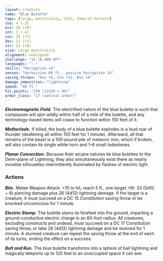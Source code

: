 ```yaml
---
layout: creature
name: "Blue Bulette"
tags: [large, monstrosity, CR12, tome-of-horrors]
cha: 4 (-3)
wis: 10 (+0)
int: 3 (-4)
con: 24 (+7)
dex: 12 (+1)
str: 22 (+6)
size: Large monstrosity
alignment: unaligned
challenge: "12 (8,400 XP)"
languages: "--"
skills: "Perception +4"
senses: "darkvision 60 ft., passive Perception 14"
saving_throws: "Dex +5, Con +11, Wis +4"
damage_immunities: "lightning"
speed: "40 ft."
hit_points: "150 (12d10 + 84)"
armor_class: "17 (natural armor)"
---
```


***Electromagnetic Field.*** The electrified nature of the blue
bulette is such that compasses will spin wildly within
half of a mile of the bulette, and any technology-based
items will cease to function within 150 feet of it.

***Motherlode.*** If killed, the body of a blue bulette explodes in a loud
roar of thunder (deafening all within 150 feet for 1 minute). Afterward, all
that remains of the beast is a 100-pound pile of meteoric iron, which if
broken, will also contain its single white horn and 1–6 small lodestones.

***Planar Connection.*** Because their arcane natures tie blue bulettes to the
Demi-plane of Lightning, they also simultaneously exist there as nearly
invisible silhouettes intermittently illuminated by flashes of electric light.

### Actions

***Bite.*** Melee Weapon Attack: +10 to hit, reach 5 ft., one target. Hit: 33
(5d10 + 6) piercing damage plus 26 (4d12) lightning damage. If the target
is a creature, it must succeed on a DC 15 Constitution saving throw or be
knocked unconscious for 1 minute.

***Electric Stomp.*** The bulette slams its forefeet into the ground, imparting
a ground-conductive electric charge in an 80-foot radius. All creatures,
excluding constructs and undead, must succeed on a DC 17 Constitution
saving throw, or take 26 (4d12) lightning damage and be stunned for 1
minute. A stunned creature can repeat the saving throw at the end of each
of its turns, ending the effect on a success.

***Bolt and Run.*** The blue bulette transforms into a sphere of ball lightning
and magically teleports up to 120 feet to an unoccupied space it can see.
